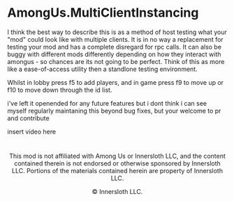 # AmongUs.MultiClientInstancing
 
I think the best way to describe this is as a method of host testing what your "mod" could look like with multiple clients.
It is in no way a replacement for testing your mod and has a complete disregard for rpc calls.
It can also be buggy with different mods differently depending on how they interact with amongus - so chances are its not going to be perfect.
Think of this as more like a ease-of-access utility then a standlone testing environment.

Whilst in lobby press f5 to add players,
and in game press f9 to move up or f10 to move down through the id list.

i've left it openended for any future features but i dont think i can see myself regularly maintaning this beyond bug fixes,
but your welcome to pr and contribute

insert video here

#
<p align="center">This mod is not affiliated with Among Us or Innersloth LLC, and the content contained therein is not endorsed or otherwise sponsored by Innersloth LLC. Portions of the materials contained herein are property of Innersloth LLC.</p>
<p align="center">© Innersloth LLC.</p>